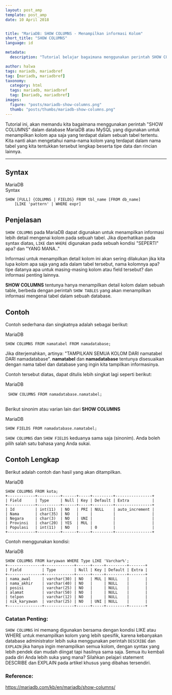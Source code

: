 ```yaml
---
layout: post_amp
template: post_amp
date: 10 April 2018


title: "MariaDB: SHOW COLUMNS - Menampilkan informasi Kolom"
short_title: "SHOW COLUMNS"
language: id

metadata:
  description: "Tutorial belajar bagaimana menggunakan perintah SHOW COLUMNS dalam database MariaDB atau MySQL yang digunakan untuk menampilkan kolom apa saja yang terdapat dalam sebuah tabel"

author: halwa
tags: mariadb, mariadbref
tag: [mariadb, mariadbref]
taxonomy:
  category: html
  tags: mariadb, mariadbref
  tag: [mariadb, mariadbref]
images:
  figure: "posts/mariadb-show-columns.png"
  thumb: "posts/thumbs/mariadb-show-columns.png"
---
```

<p class="lead">Tutorial ini, akan memandu kita bagaimana menggunakan perintah "SHOW COLUMNS" dalam database MariaDB atau MySQL yang digunakan untuk menampilkan kolom apa saja yang terdapat dalam sebuah tabel tertentu. Kita nanti akan mengetahui nama-nama kolom yang terdapat dalam nama tabel yang kita tentukkan tersebut lengkap beserta tipe data dan rincian lainnya.</p>
<hr />
<h2>Syntax</h2>
<div class="icard">
  <div class="icard-heading clearfix co-wh bg-in">
    <div class="icard-bar">
      <div class="icard-bar-left pull-left">
        <i class="fa fa-mariadb" aria-hidden="true"></i>
        <span>MariaDB</span>
      </div>
      <div class="icard-bar-right pull-right">
        <span>Syntax</span>
      </div>
    </div>
  </div>
  <div class="icard-body icode itheme">
<pre class="prettyprint linenums line-numbers highlight language-sql"><code data-language="sql" class=" language-sql"><span class="token keyword">SHOW</span> <span class="token punctuation">[</span><span class="token keyword">FULL</span><span class="token punctuation">]</span> {<span class="token keyword">COLUMNS</span> <span class="token operator">|</span> <span class="token keyword">FIELDS</span>} <span class="token keyword">FROM</span> tbl_name <span class="token punctuation">[</span><span class="token keyword">FROM</span> db_name<span class="token punctuation">]</span>
    <span class="token punctuation">[</span><span class="token operator">LIKE</span> <span class="token string">'pattern'</span> <span class="token operator">|</span> <span class="token keyword">WHERE</span> expr<span class="token punctuation">]</span><span aria-hidden="true" class="line-numbers-rows"><span></span><span></span></span></code>
</pre>
  </div>
</div>

<h2>Penjelasan</h2>
<p><code>SHOW COLUMNS</code> pada MariaDB dapat digunakan untuk menampilkan informasi lebih detail mengenai kolom pada sebuah tabel. Jika diperhatikan pada syntax diatas, <code>LIKE</code> dan <code>WHERE</code> digunakan pada sebuah kondisi "SEPERTI" apa? dan "YANG MANA.."</p>

<p>Informasi untuk menampilkan detail kolom ini akan sering dilakukan jika kita lupa kolom apa saja yang ada dalam tabel tersebut, nama kolomnya apa? tipe datanya apa untuk masing-masing kolom atau field tersebut? dan informasi penting lainnya.</p>

<p><strong>SHOW COLUMNS</strong> tentunya hanya menampilkan detail kolom dalam sebuah table, berbeda dengan perintah <code>SHOW TABLES</code> yang akan menampilkan informasi mengenai tabel dalam sebuah database.</p>

<h2>Contoh</h2>
<p>Contoh sederhana dan singkatnya adalah sebagai berikut:</p>
<div class="icard">
  <div class="icard-heading clearfix co-wh bg-in">
    <div class="icard-bar">
      <div class="icard-bar-left pull-left">
        <i class="fa fa-mariadb" aria-hidden="true"></i>
        <span>MariaDB</span>
      </div>
      <div class="icard-bar-right pull-right">
        <span></span>
      </div>
    </div>
  </div>
  <div class="icard-body icode itheme">
<pre class="prettyprint linenums line-numbers highlight language-sql"><code data-language="sql" class=" language-sql"><span class="token keyword">SHOW</span> <span class="token keyword">COLUMNS</span> <span class="token keyword">FROM</span> namatabel <span class="token keyword">FROM</span> namadatabase<span class="token punctuation">;</span><span aria-hidden="true" class="line-numbers-rows"><span></span></span></code>
</pre>
  </div>
</div>
<p>Jika diterjemahkan, artinya: "TAMPILKAN SEMUA KOLOM DARI namatabel DARI namadatabase". <strong>namatabel</strong> dan <strong>namadatabase</strong> tentunya disesuaikan dengan nama tabel dan database yang ingin kita tampilkan informasinya.</p>

 <p>Contoh tersebut diatas, dapat ditulis lebih singkat lagi seperti berikut:</p>
 <div class="icard">
   <div class="icard-heading clearfix co-wh bg-in">
     <div class="icard-bar">
       <div class="icard-bar-left pull-left">
         <i class="fa fa-mariadb" aria-hidden="true"></i>
         <span>MariaDB</span>
       </div>
       <div class="icard-bar-right pull-right">
         <span></span>
       </div>
     </div>
   </div>
   <div class="icard-body icode itheme">
 <pre class="prettyprint linenums line-numbers highlight language-sql"> <code data-language="sql" class=" language-sql"><span class="token keyword">SHOW</span> <span class="token keyword">COLUMNS</span> <span class="token keyword">FROM</span> namadatabase<span class="token punctuation">.</span>namatabel<span class="token punctuation">;</span><span aria-hidden="true" class="line-numbers-rows"><span></span></span></code>
 </pre>
   </div>
 </div>
<p>Berikut sinonim atau varian lain dari <strong>SHOW COLUMNS</strong></p>
<div class="icard">
  <div class="icard-heading clearfix co-wh bg-in">
    <div class="icard-bar">
      <div class="icard-bar-left pull-left">
        <i class="fa fa-mariadb" aria-hidden="true"></i>
        <span>MariaDB</span>
      </div>
      <div class="icard-bar-right pull-right">
        <span></span>
      </div>
    </div>
  </div>
  <div class="icard-body icode itheme">
<pre class="prettyprint linenums line-numbers highlight language-sql"><code data-language="sql" class=" language-sql"><span class="token keyword">SHOW</span> <span class="token keyword">FIELDS</span> <span class="token keyword">FROM</span> namadatabase<span class="token punctuation">.</span>namatabel<span class="token punctuation">;</span><span aria-hidden="true" class="line-numbers-rows"><span></span></span></code>
</pre>
  </div>
</div>
<p><code>SHOW COLUMNS</code> dan <code>SHOW FIELDS</code> keduanya sama saja (sinonim). Anda boleh pilih salah satu bahasa yang Anda sukai.</p>

<h2>Contoh Lengkap</h2>
<p>Berikut adalah contoh dan hasil yang akan ditampilkan.</p>
<div class="icard">
  <div class="icard-heading clearfix co-wh bg-in">
    <div class="icard-bar">
      <div class="icard-bar-left pull-left">
        <i class="fa fa-mariadb" aria-hidden="true"></i>
        <span>MariaDB</span>
      </div>
      <div class="icard-bar-right pull-right">
        <span></span>
      </div>
    </div>
  </div>
  <div class="icard-body icode itheme">
<pre class="prettyprint linenums line-numbers highlight language-sql"><code data-language="sql" class=" language-sql"><span class="token keyword">SHOW</span> <span class="token keyword">COLUMNS</span> <span class="token keyword">FROM</span> kota<span class="token punctuation">;</span>
<span class="token operator">+</span><span class="token comment">------------+----------+------+-----+---------+----------------+</span>
<span class="token operator">|</span> Field      <span class="token operator">|</span> <span class="token keyword">Type</span>     <span class="token operator">|</span> <span class="token boolean">Null</span> <span class="token operator">|</span> <span class="token keyword">Key</span> <span class="token operator">|</span> <span class="token keyword">Default</span> <span class="token operator">|</span> Extra          <span class="token operator">|</span>
<span class="token operator">+</span><span class="token comment">------------+----------+------+-----+---------+----------------+</span>
<span class="token operator">|</span> Id         <span class="token operator">|</span> <span class="token keyword">int</span><span class="token punctuation">(</span><span class="token number">11</span><span class="token punctuation">)</span>  <span class="token operator">|</span> <span class="token keyword">NO</span>   <span class="token operator">|</span> PRI <span class="token operator">|</span> <span class="token boolean">NULL</span>    <span class="token operator">|</span> <span class="token keyword">auto_increment</span> <span class="token operator">|</span>
<span class="token operator">|</span> Nama       <span class="token operator">|</span> char<span class="token punctuation">(</span><span class="token number">35</span><span class="token punctuation">)</span> <span class="token operator">|</span> <span class="token keyword">NO</span>   <span class="token operator">|</span>     <span class="token operator">|</span>         <span class="token operator">|</span>                <span class="token operator">|</span>
<span class="token operator">|</span> Negara     <span class="token operator">|</span> char<span class="token punctuation">(</span><span class="token number">3</span><span class="token punctuation">)</span>  <span class="token operator">|</span> <span class="token keyword">NO</span>   <span class="token operator">|</span> UNI <span class="token operator">|</span>         <span class="token operator">|</span>                <span class="token operator">|</span>
<span class="token operator">|</span> Provinsi   <span class="token operator">|</span> char<span class="token punctuation">(</span><span class="token number">20</span><span class="token punctuation">)</span> <span class="token operator">|</span> YES  <span class="token operator">|</span> MUL <span class="token operator">|</span>         <span class="token operator">|</span>                <span class="token operator">|</span>
<span class="token operator">|</span> Populasi   <span class="token operator">|</span> <span class="token keyword">int</span><span class="token punctuation">(</span><span class="token number">11</span><span class="token punctuation">)</span>  <span class="token operator">|</span> <span class="token keyword">NO</span>   <span class="token operator">|</span>     <span class="token operator">|</span> <span class="token number">0</span>       <span class="token operator">|</span>                <span class="token operator">|</span>
<span class="token operator">+</span><span class="token comment">------------+----------+------+-----+---------+----------------+</span><span aria-hidden="true" class="line-numbers-rows"><span></span><span></span><span></span><span></span><span></span><span></span><span></span><span></span><span></span><span></span></span></code>
</pre>
  </div>
</div>
<p>Contoh menggunakan kondisi:</p>
<div class="icard">
  <div class="icard-heading clearfix co-wh bg-in">
    <div class="icard-bar">
      <div class="icard-bar-left pull-left">
        <i class="fa fa-mariadb" aria-hidden="true"></i>
        <span>MariaDB</span>
      </div>
      <div class="icard-bar-right pull-right">
        <span></span>
      </div>
    </div>
  </div>
  <div class="icard-body icode itheme">
<pre class="prettyprint linenums line-numbers highlight language-sql"><code data-language="sql" class=" language-sql"><span class="token keyword">SHOW</span> <span class="token keyword">COLUMNS</span> <span class="token keyword">FROM</span> karyawan <span class="token keyword">WHERE</span> <span class="token keyword">Type</span> <span class="token operator">LIKE</span> <span class="token string">'Varchar%'</span><span class="token punctuation">;</span>
<span class="token operator">+</span><span class="token comment">---------------+-------------+------+-----+---------+-------+</span>
<span class="token operator">|</span> Field         <span class="token operator">|</span> <span class="token keyword">Type</span>        <span class="token operator">|</span> <span class="token boolean">Null</span> <span class="token operator">|</span> <span class="token keyword">Key</span> <span class="token operator">|</span> <span class="token keyword">Default</span> <span class="token operator">|</span> Extra <span class="token operator">|</span>
<span class="token operator">+</span><span class="token comment">---------------+-------------+------+-----+---------+-------+</span>
<span class="token operator">|</span> nama_awal     <span class="token operator">|</span> <span class="token keyword">varchar</span><span class="token punctuation">(</span><span class="token number">30</span><span class="token punctuation">)</span> <span class="token operator">|</span> <span class="token keyword">NO</span>   <span class="token operator">|</span> MUL <span class="token operator">|</span> <span class="token boolean">NULL</span>    <span class="token operator">|</span>       <span class="token operator">|</span>
<span class="token operator">|</span> nama_akhir    <span class="token operator">|</span> <span class="token keyword">varchar</span><span class="token punctuation">(</span><span class="token number">40</span><span class="token punctuation">)</span> <span class="token operator">|</span> <span class="token keyword">NO</span>   <span class="token operator">|</span>     <span class="token operator">|</span> <span class="token boolean">NULL</span>    <span class="token operator">|</span>       <span class="token operator">|</span>
<span class="token operator">|</span> posisi        <span class="token operator">|</span> <span class="token keyword">varchar</span><span class="token punctuation">(</span><span class="token number">25</span><span class="token punctuation">)</span> <span class="token operator">|</span> <span class="token keyword">NO</span>   <span class="token operator">|</span>     <span class="token operator">|</span> <span class="token boolean">NULL</span>    <span class="token operator">|</span>       <span class="token operator">|</span>
<span class="token operator">|</span> alamat        <span class="token operator">|</span> <span class="token keyword">varchar</span><span class="token punctuation">(</span><span class="token number">50</span><span class="token punctuation">)</span> <span class="token operator">|</span> <span class="token keyword">NO</span>   <span class="token operator">|</span>     <span class="token operator">|</span> <span class="token boolean">NULL</span>    <span class="token operator">|</span>       <span class="token operator">|</span>
<span class="token operator">|</span> telpon        <span class="token operator">|</span> <span class="token keyword">varchar</span><span class="token punctuation">(</span><span class="token number">12</span><span class="token punctuation">)</span> <span class="token operator">|</span> <span class="token keyword">NO</span>   <span class="token operator">|</span>     <span class="token operator">|</span> <span class="token boolean">NULL</span>    <span class="token operator">|</span>       <span class="token operator">|</span>
<span class="token operator">|</span> nik_karyawan  <span class="token operator">|</span> <span class="token keyword">varchar</span><span class="token punctuation">(</span><span class="token number">25</span><span class="token punctuation">)</span> <span class="token operator">|</span> <span class="token keyword">NO</span>   <span class="token operator">|</span> UNI <span class="token operator">|</span> <span class="token boolean">NULL</span>    <span class="token operator">|</span>       <span class="token operator">|</span>
<span class="token operator">+</span><span class="token comment">---------------+-------------+------+-----+---------+-------+</span><span aria-hidden="true" class="line-numbers-rows"><span></span><span></span><span></span><span></span><span></span><span></span><span></span><span></span><span></span><span></span><span></span></span></code>
</pre>
  </div>
</div>

<h3>Catatan Penting:</h3>
<p><code>SHOW COLUMNS</code> ini memang digunakan bersama dengan kondisi LIKE atau WHERE untuk menampilkan kolom yang lebih spesifik, karena kebanyakan database administrator lebih suka menggunakan perintah <code>DESCRIBE</code> dan <code>EXPLAIN</code> jika hanya ingin menampilkan semua kolom, dengan syntax yang lebih pendek dan mudah diingat tapi hasilnya sama saja. Semua itu kembali pada diri Anda lebih suka yang mana? Silahkan pelajari statement DESCRIBE dan EXPLAIN pada artikel khusus yang dibahas tersendiri.</p>

<h3>Reference:</h3>
<div class="sources bg-gr3 bordered p-space">
  <a rel="nofollow" href="https://mariadb.com/kb/en/mariadb/show-columns/" target="_blank" class="text-muted">https://mariadb.com/kb/en/mariadb/show-columns/</a>

</div>